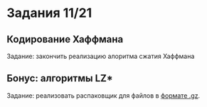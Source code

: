 # Задания 11/21

## Кодирование Хаффмана

Задание: закончить реализацию алоритма сжатия Хаффмана

## Бонус: алгоритмы LZ*

Задание: реализовать распаковщик для файлов в [формате .gz](https://en.wikipedia.org/wiki/Gzip).
